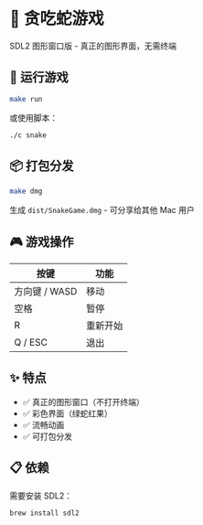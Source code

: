 # 🐍 贪吃蛇游戏

SDL2 图形窗口版 - 真正的图形界面，无需终端

## 🚀 运行游戏

```bash
make run
```

或使用脚本：

```bash
./c snake
```

## 📦 打包分发

```bash
make dmg
```

生成 `dist/SnakeGame.dmg` - 可分享给其他 Mac 用户

## 🎮 游戏操作

| 按键          | 功能     |
| ------------- | -------- |
| 方向键 / WASD | 移动     |
| 空格          | 暂停     |
| R             | 重新开始 |
| Q / ESC       | 退出     |

## ✨ 特点

- ✅ 真正的图形窗口（不打开终端）
- ✅ 彩色界面（绿蛇红果）
- ✅ 流畅动画
- ✅ 可打包分发

## 📋 依赖

需要安装 SDL2：

```bash
brew install sdl2
```
